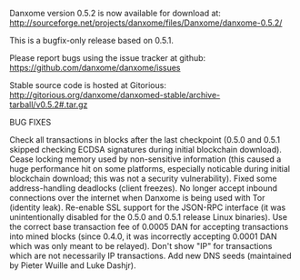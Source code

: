 Danxome version 0.5.2 is now available for download at:
http://sourceforge.net/projects/danxome/files/Danxome/danxome-0.5.2/

This is a bugfix-only release based on 0.5.1.

Please report bugs using the issue tracker at github:
https://github.com/danxome/danxome/issues

Stable source code is hosted at Gitorious:
http://gitorious.org/danxome/danxomed-stable/archive-tarball/v0.5.2#.tar.gz

BUG FIXES

Check all transactions in blocks after the last checkpoint (0.5.0 and 0.5.1 skipped checking ECDSA signatures during initial blockchain download).
Cease locking memory used by non-sensitive information (this caused a huge performance hit on some platforms, especially noticable during initial blockchain download; this was
not a security vulnerability).
Fixed some address-handling deadlocks (client freezes).
No longer accept inbound connections over the internet when Danxome is being used with Tor (identity leak).
Re-enable SSL support for the JSON-RPC interface (it was unintentionally disabled for the 0.5.0 and 0.5.1 release Linux binaries).
Use the correct base transaction fee of 0.0005 DAN for accepting transactions into mined blocks (since 0.4.0, it was incorrectly accepting 0.0001 DAN which was only meant to be relayed).
Don't show "IP" for transactions which are not necessarily IP transactions.
Add new DNS seeds (maintained by Pieter Wuille and Luke Dashjr).
